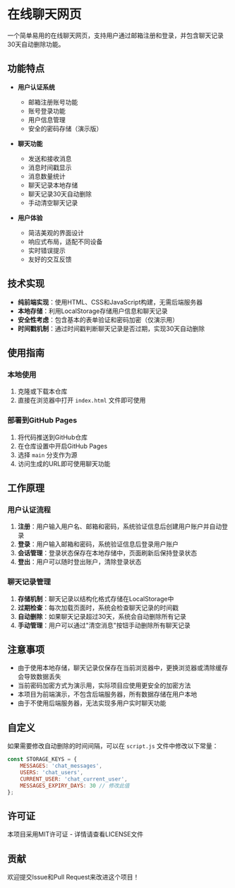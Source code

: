 # 在线聊天网页

一个简单易用的在线聊天网页，支持用户通过邮箱注册和登录，并包含聊天记录30天自动删除功能。

## 功能特点

- **用户认证系统**
  - 邮箱注册账号功能
  - 账号登录功能
  - 用户信息管理
  - 安全的密码存储（演示版）

- **聊天功能**
  - 发送和接收消息
  - 消息时间戳显示
  - 消息数量统计
  - 聊天记录本地存储
  - 聊天记录30天自动删除
  - 手动清空聊天记录

- **用户体验**
  - 简洁美观的界面设计
  - 响应式布局，适配不同设备
  - 实时错误提示
  - 友好的交互反馈

## 技术实现

- **纯前端实现**：使用HTML、CSS和JavaScript构建，无需后端服务器
- **本地存储**：利用LocalStorage存储用户信息和聊天记录
- **安全性考虑**：包含基本的表单验证和密码加密（仅演示用）
- **时间戳机制**：通过时间戳判断聊天记录是否过期，实现30天自动删除

## 使用指南

### 本地使用

1. 克隆或下载本仓库
2. 直接在浏览器中打开 `index.html` 文件即可使用

### 部署到GitHub Pages

1. 将代码推送到GitHub仓库
2. 在仓库设置中开启GitHub Pages
3. 选择 `main` 分支作为源
4. 访问生成的URL即可使用聊天功能

## 工作原理

### 用户认证流程

1. **注册**：用户输入用户名、邮箱和密码，系统验证信息后创建用户账户并自动登录
2. **登录**：用户输入邮箱和密码，系统验证信息后登录用户账户
3. **会话管理**：登录状态保存在本地存储中，页面刷新后保持登录状态
4. **登出**：用户可以随时登出账户，清除登录状态

### 聊天记录管理

1. **存储机制**：聊天记录以结构化格式存储在LocalStorage中
2. **过期检查**：每次加载页面时，系统会检查聊天记录的时间戳
3. **自动删除**：如果聊天记录超过30天，系统会自动删除所有记录
4. **手动管理**：用户可以通过"清空消息"按钮手动删除所有聊天记录

## 注意事项

- 由于使用本地存储，聊天记录仅保存在当前浏览器中，更换浏览器或清除缓存会导致数据丢失
- 当前密码加密方式为演示用，实际项目应使用更安全的加密方法
- 本项目为前端演示，不包含后端服务器，所有数据存储在用户本地
- 由于不使用后端服务器，无法实现多用户实时聊天功能

## 自定义

如果需要修改自动删除的时间间隔，可以在 `script.js` 文件中修改以下常量：

```javascript
const STORAGE_KEYS = {
    MESSAGES: 'chat_messages',
    USERS: 'chat_users',
    CURRENT_USER: 'chat_current_user',
    MESSAGES_EXPIRY_DAYS: 30 // 修改此值
};
```

## 许可证

本项目采用MIT许可证 - 详情请查看LICENSE文件

## 贡献

欢迎提交Issue和Pull Request来改进这个项目！